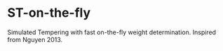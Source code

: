 # ST-on-the-fly
Simulated Tempering with fast on-the-fly weight determination. Inspired from Nguyen 2013.
